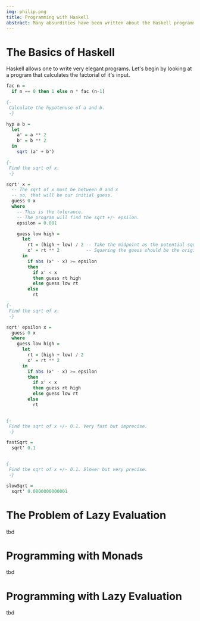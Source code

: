 ```yaml
---
img: philip.png
title: Programming with Haskell
abstract: Many absurdities have been written about the Haskell programming language. Talk of how Haskell is pure and, it's usage of monadic logic make Haskell confusing for the uninformed. This article aims to clarify the hyperbole that exists around the Haskell programming language by providing the reader with the insight necessary to understand such hyperbole. A basic understanding of functional programming is assumed.
---
```

# The Basics of Haskell

Haskell allows one to write very elegant programs. Let's begin by looking at a program that calculates the factorial of it's input.

```haskell
fac n =
  if n == 0 then 1 else n * fac (n-1)
```
```haskell
{-
 Calculate the hypotenuse of a and b.
 -}

hyp a b =
  let
    a' = a ** 2
    b' = b ** 2
  in
    sqrt (a' + b')
```
```haskell
{-
 Find the sqrt of x.
 -}

sqrt' x =
  -- The sqrt of x must be between 0 and x
  -- so, that will be our initial guess.
  guess 0 x
  where
    -- This is the tolerance.
    -- The program will find the sqrt +/- epsilon.
    epsilon = 0.001

    guess low high =
      let
        rt = (high + low) / 2 -- Take the midpoint as the potential square root.
        x' = rt ** 2          -- Squaring the guess should be the original value x.
      in
        if abs (x' - x) >= epsilon
        then
          if x' < x
          then guess rt high
          else guess low rt
        else
          rt
```
```haskell
{-
 Find the sqrt of x.
 -}

sqrt' epsilon x =
  guess 0 x
  where
    guess low high =
      let
        rt = (high + low) / 2
        x' = rt ** 2
      in
        if abs (x' - x) >= epsilon
        then
          if x' < x
          then guess rt high
          else guess low rt
        else
          rt


{-
 Find the sqrt of x +/- 0.1. Very fast but imprecise.
 -}

fastSqrt =
  sqrt' 0.1


{-
 Find the sqrt of x +/- 0.1. Slower but very precise.
 -}

slowSqrt =
  sqrt' 0.0000000000001
```


# The Problem of Lazy Evaluation

tbd


# Programming with Monads

tbd


# Programming with Lazy Evaluation

tbd
